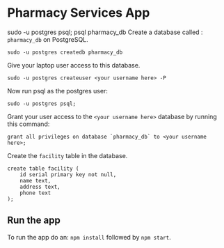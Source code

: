 # Pharmacy Services App

sudo -u postgres psql;
psql pharmacy_db 
Create a database called : `pharmacy_db` on PostgreSQL.
```
sudo -u postgres createdb pharmacy_db
```

Give your laptop user access to this database.
```
sudo -u postgres createuser <your username here> -P 
```

Now run psql as the postgres user:

```
sudo -u postgres psql;
```

Grant your user access to the `<your username here>` database by running this command:

```
grant all privileges on database `pharmacy_db` to <your username here>;
```

Create  the `facility` table in the database.

```
create table facility (
    id serial primary key not null,
    name text,
    address text,
    phone text
);
```

## Run the app

To run the app do an: `npm install` followed by `npm start`.



